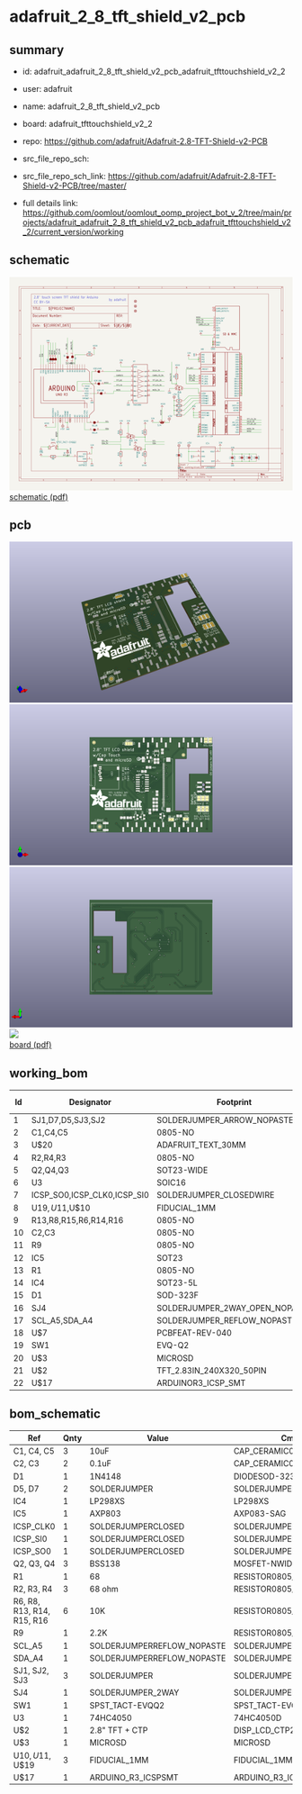 # adafruit_2_8_tft_shield_v2_pcb
 
## summary 
* id: adafruit_adafruit_2_8_tft_shield_v2_pcb_adafruit_tfttouchshield_v2_2
* user: adafruit
* name: adafruit_2_8_tft_shield_v2_pcb
* board: adafruit_tfttouchshield_v2_2
* repo: https://github.com/adafruit/Adafruit-2.8-TFT-Shield-v2-PCB



* src_file_repo_sch: 
* src_file_repo_sch_link: https://github.com/adafruit/Adafruit-2.8-TFT-Shield-v2-PCB/tree/master/
* full details link: https://github.com/oomlout/oomlout_oomp_project_bot_v_2/tree/main/projects/adafruit_adafruit_2_8_tft_shield_v2_pcb_adafruit_tfttouchshield_v2_2/current_version/working  

## schematic  
![](working_schematic_600.png)  
[schematic (pdf)](working_schematic.pdf)  

## pcb  
![](working_3d_600.png) 
![](working_3d_front_600.png)  
![](working_3d_back_600.png)  
![](working_600.png)  
[board (pdf)](working.pdf)  

## working_bom
| Id | Designator | Footprint | Quantity | Designation | Supplier and ref |  | None | 
| --- | --- | --- | --- | --- | --- | --- | --- | 
| 1 | SJ1,D7,D5,SJ3,SJ2 | SOLDERJUMPER_ARROW_NOPASTE | 5 |  |  |  | [''] | 
| 2 | C1,C4,C5 | 0805-NO | 3 | 10uF |  |  | [''] | 
| 3 | U$20 | ADAFRUIT_TEXT_30MM | 1 |  |  |  | [''] | 
| 4 | R2,R4,R3 | 0805-NO | 3 | 68 ohm |  |  | [''] | 
| 5 | Q2,Q4,Q3 | SOT23-WIDE | 3 | BSS138 |  |  | [''] | 
| 6 | U3 | SOIC16 | 1 | 74HC4050 |  |  | [''] | 
| 7 | ICSP_SO0,ICSP_CLK0,ICSP_SI0 | SOLDERJUMPER_CLOSEDWIRE | 3 |  |  |  | [''] | 
| 8 | U$19,U$11,U$10 | FIDUCIAL_1MM | 3 | FIDUCIAL_1MM |  |  | [''] | 
| 9 | R13,R8,R15,R6,R14,R16 | 0805-NO | 6 | 10K |  |  | [''] | 
| 10 | C2,C3 | 0805-NO | 2 | 0.1uF |  |  | [''] | 
| 11 | R9 | 0805-NO | 1 | 2.2K |  |  | [''] | 
| 12 | IC5 | SOT23 | 1 | AXP803 |  |  | [''] | 
| 13 | R1 | 0805-NO | 1 | 68 |  |  | [''] | 
| 14 | IC4 | SOT23-5L | 1 | MIC5225-3.3 |  |  | [''] | 
| 15 | D1 | SOD-323F | 1 | 1N4148 |  |  | [''] | 
| 16 | SJ4 | SOLDERJUMPER_2WAY_OPEN_NOPASTE | 1 |  |  |  | [''] | 
| 17 | SCL_A5,SDA_A4 | SOLDERJUMPER_REFLOW_NOPASTE | 2 |  |  |  | [''] | 
| 18 | U$7 | PCBFEAT-REV-040 | 1 |  |  |  | [''] | 
| 19 | SW1 | EVQ-Q2 | 1 | SPST_TACT-EVQQ2 |  |  | [''] | 
| 20 | U$3 | MICROSD | 1 | MICROSD |  |  | [''] | 
| 21 | U$2 | TFT_2.83IN_240X320_50PIN | 1 | 2.8 TFT + CTP" |  |  | [''] | 
| 22 | U$17 | ARDUINOR3_ICSP_SMT | 1 | ARDUINO_R3_ICSPSMT |  |  | [''] | 


## bom_schematic
| Ref | Qnty | Value | Cmp name | Footprint | Description | Vendor | DNP | 
| --- | --- | --- | --- | --- | --- | --- | --- | 
| C1, C4, C5 | 3 | 10uF | CAP_CERAMIC0805-NOOUTLINE | working:0805-NO |  |  |  | 
| C2, C3 | 2 | 0.1uF | CAP_CERAMIC0805-NOOUTLINE | working:0805-NO |  |  |  | 
| D1 | 1 | 1N4148 | DIODESOD-323F | working:SOD-323F |  |  |  | 
| D5, D7 | 2 | SOLDERJUMPER | SOLDERJUMPER | working:SOLDERJUMPER_ARROW_NOPASTE |  |  |  | 
| IC4 | 1 | LP298XS | LP298XS | working:SOT23-5L |  |  |  | 
| IC5 | 1 | AXP803 | AXP083-SAG | working:SOT23 |  |  |  | 
| ICSP_CLK0 | 1 | SOLDERJUMPERCLOSED | SOLDERJUMPERCLOSED | working:SOLDERJUMPER_CLOSEDWIRE |  |  |  | 
| ICSP_SI0 | 1 | SOLDERJUMPERCLOSED | SOLDERJUMPERCLOSED | working:SOLDERJUMPER_CLOSEDWIRE |  |  |  | 
| ICSP_SO0 | 1 | SOLDERJUMPERCLOSED | SOLDERJUMPERCLOSED | working:SOLDERJUMPER_CLOSEDWIRE |  |  |  | 
| Q2, Q3, Q4 | 3 | BSS138 | MOSFET-NWIDE | working:SOT23-WIDE |  |  |  | 
| R1 | 1 | 68 | RESISTOR0805_NOOUTLINE | working:0805-NO |  |  |  | 
| R2, R3, R4 | 3 | 68 ohm | RESISTOR0805_NOOUTLINE | working:0805-NO |  |  |  | 
| R6, R8, R13, R14, R15, R16 | 6 | 10K | RESISTOR0805_NOOUTLINE | working:0805-NO |  |  |  | 
| R9 | 1 | 2.2K | RESISTOR0805_NOOUTLINE | working:0805-NO |  |  |  | 
| SCL_A5 | 1 | SOLDERJUMPERREFLOW_NOPASTE | SOLDERJUMPERREFLOW_NOPASTE | working:SOLDERJUMPER_REFLOW_NOPASTE |  |  |  | 
| SDA_A4 | 1 | SOLDERJUMPERREFLOW_NOPASTE | SOLDERJUMPERREFLOW_NOPASTE | working:SOLDERJUMPER_REFLOW_NOPASTE |  |  |  | 
| SJ1, SJ2, SJ3 | 3 | SOLDERJUMPER | SOLDERJUMPER | working:SOLDERJUMPER_ARROW_NOPASTE |  |  |  | 
| SJ4 | 1 | SOLDERJUMPER_2WAY | SOLDERJUMPER_2WAY | working:SOLDERJUMPER_2WAY_OPEN_NOPASTE |  |  |  | 
| SW1 | 1 | SPST_TACT-EVQQ2 | SPST_TACT-EVQQ2 | working:EVQ-Q2 |  |  |  | 
| U3 | 1 | 74HC4050 | 74HC4050D | working:SOIC16 |  |  |  | 
| U$2 | 1 | 2.8" TFT + CTP | DISP_LCD_CTP28_SAMPLE | working:TFT_2.83IN_240X320_50PIN |  |  |  | 
| U$3 | 1 | MICROSD | MICROSD | working:MICROSD |  |  |  | 
| U$10, U$11, U$19 | 3 | FIDUCIAL_1MM | FIDUCIAL_1MM | working:FIDUCIAL_1MM |  |  |  | 
| U$17 | 1 | ARDUINO_R3_ICSPSMT | ARDUINO_R3_ICSPSMT | working:ARDUINOR3_ICSP_SMT |  |  |  | 



